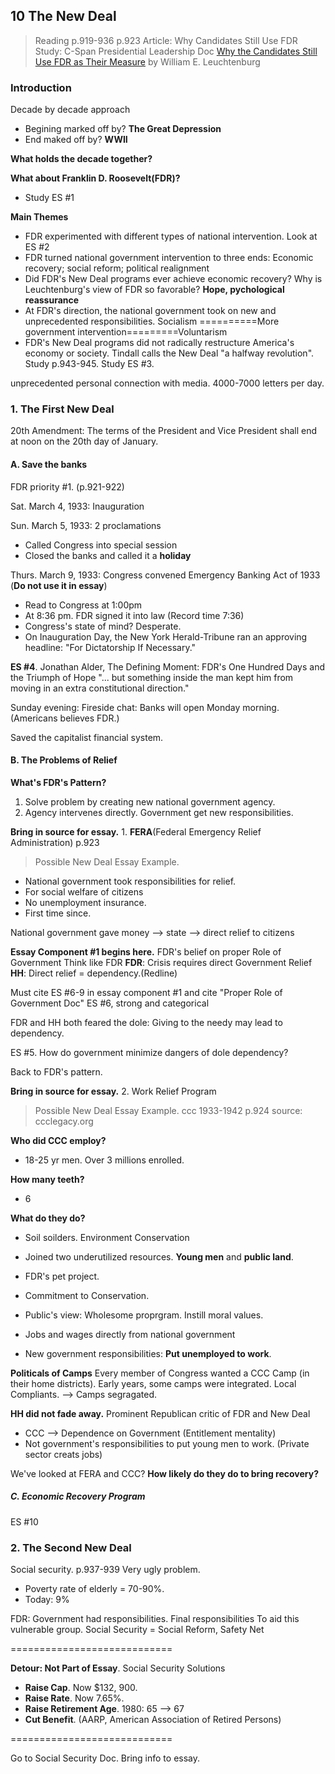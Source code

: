 ## 10 The New Deal

>Reading
p.919-936
p.923
Article: Why Candidates Still Use FDR
Study: C-Span Presidential Leadership Doc
[Why the Candidates Still Use FDR as Their Measure](https://www.americanheritage.com/why-candidates-still-use-fdr-their-measure) by William E. Leuchtenburg

### Introduction
Decade by decade approach
+ Begining marked off by? **The Great Depression**
+ End maked off by? **WWII**

**What holds the decade together?**

**What about Franklin D. Roosevelt(FDR)?**
+ Study ES #1

**Main Themes**
+ FDR experimented with different types of national intervention.
  Look at ES #2
+ FDR turned national government intervention to three ends:
  Economic recovery; social reform; political realignment
+ Did FDR's New Deal programs ever achieve economic recovery?
  Why is Leuchtenburg's view of FDR so favorable? **Hope, pychological reassurance**
+ At FDR's direction, the national government took on new and unprecedented responsibilities.
  Socialism ==========More government intervention=========Voluntarism
+ FDR's New Deal programs did not radically restructure America's economy or society.
  Tindall calls the New Deal "a halfway revolution". Study p.943-945.
  Study ES #3.

unprecedented personal connection with media. 4000-7000 letters per day.

### 1. The First New Deal
20th Amendment: The terms of the President and Vice President shall end at noon on the 20th day of January.

#### A. Save the banks
FDR priority #1. (p.921-922)

Sat. March 4, 1933: Inauguration

Sun. March 5, 1933: 2 proclamations
+ Called Congress into special session
+ Closed the banks and called it a **holiday**

Thurs. March 9, 1933: Congress convened
Emergency Banking Act of 1933 (**Do not use it in essay**)
+ Read to Congress at 1:00pm
+ At 8:36 pm. FDR signed it into law (Record time 7:36)
+ Congress's state of mind? Desperate.
+ On Inauguration Day, the New York Herald-Tribune ran an approving headline: "For Dictatorship If Necessary."

**ES #4**. Jonathan Alder, The Defining Moment: FDR's One Hundred Days and the Triumph of Hope
"... but something inside the man kept him from moving in an extra constitutional direction."

Sunday evening: Fireside chat: Banks will open Monday morning. (Americans believes FDR.)

Saved the capitalist financial system.

#### B. The Problems of Relief
**What's FDR's Pattern?**
1. Solve problem by creating new national government agency.
2. Agency intervenes directly. Government get new responsibilities.

**Bring in source for essay.**
1\. **FERA**(Federal Emergency Relief Administration) p.923
> Possible New Deal Essay Example.
+ National government took responsibilities for relief.
+ For social welfare of citizens
+ No unemployment insurance.
+ First time since.

National government gave money --> state --> direct relief to citizens

**Essay Component #1 begins here.**
FDR's belief on proper Role of Government
Think like FDR
**FDR**: Crisis requires direct Government Relief
**HH**: Direct relief = dependency.(Redline)

Must cite ES #6-9 in essay component #1 and cite "Proper Role of Government Doc"
ES #6, strong and categorical

FDR and HH both feared the dole: Giving to the needy may lead to dependency.

ES #5. How do government minimize dangers of dole dependency?

Back to FDR's pattern.

**Bring in source for essay.**
2\. Work Relief Program
> Possible New Deal Essay Example.
ccc 1933-1942 p.924
source: ccclegacy.org

**Who did CCC employ?**
+ 18-25 yr men. Over 3 millions enrolled.

**How many teeth?**
+ 6

**What do they do?**
+ Soil soilders. Environment Conservation

+ Joined two underutilized resources. **Young men** and **public land**.
+ FDR's pet project.
+ Commitment to Conservation.
+ Public's view: Wholesome proprgram. Instill moral values.
+ Jobs and wages directly from national government
+ New government responsibilities: **Put unemployed to work**.

**Politicals of Camps**
Every member of Congress wanted a CCC Camp (in their home districts).
Early years, some camps were integrated.
Local Compliants. --> Camps segragated.

**HH did not fade away.**
Prominent Republican critic of FDR and New Deal
+ CCC --> Dependence on Government (Entitlement mentality)
+ Not government's responsibilities to put young men to work. (Private sector creats jobs)

We've looked at FERA and CCC?
**How likely do they do to bring recovery?**

##### C. Economic Recovery Program
ES #10

### 2. The Second New Deal
Social security. p.937-939
Very ugly problem.
+ Poverty rate of elderly = 70-90%.
+ Today: 9%

FDR: Government had responsibilities.
Final responsibilities To aid this vulnerable group.
Social Security = Social Reform, Safety Net

============================

**Detour: Not Part of Essay**.
Social Security Solutions
+ **Raise Cap**. Now $132, 900.
+ **Raise Rate**. Now 7.65%.
+ **Raise Retirement Age**. 1980: 65 --> 67
+ **Cut Benefit**. (AARP, American Association of Retired Persons)

============================

Go to Social Security Doc. Bring info to essay.
